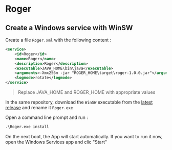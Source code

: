 # Roger

## Create a Windows service with WinSW

Create a file `Roger.xml` with the following content :

```xml
<service>
    <id>Roger</id>
    <name>Roger</name>
    <description>Roger</description>
    <executable>JAVA_HOME\bin\java</executable>
    <arguments>-Xmx256m -jar "ROGER_HOME\target\roger-1.0.0.jar"</arguments>
    <logmode>rotate</logmode>
</service>
```

> Replace JAVA_HOME and ROGER_HOME with appropriate values

In the same repository, download the `WinSW` executable from the [latest release](https://github.com/winsw/winsw/releases) and rename it `Roger.exe`

Open a command line prompt and run :

```cmd
.\Roger.exe install
```

On the next boot, the App will start automatically. If you want to run it now, open the Windows Services app and clic "Start"
